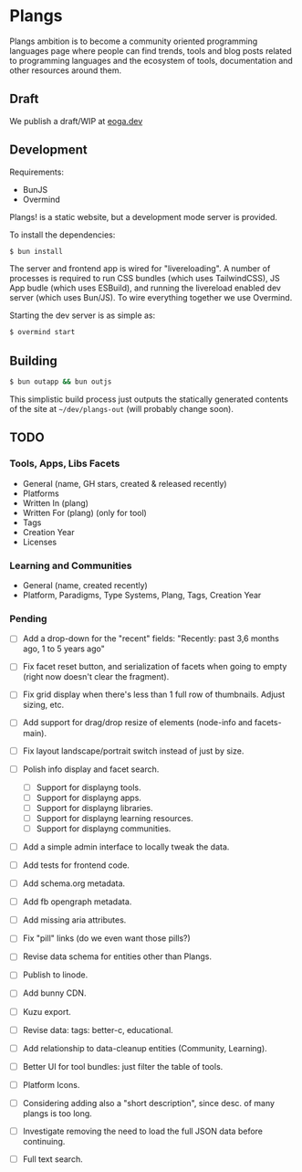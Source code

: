 # Plangs

Plangs ambition is to become a community oriented programming languages page where people can find trends, tools and blog posts related to programming languages and the ecosystem of tools, documentation and other resources around them.

## Draft

We publish a draft/WIP at [eoga.dev](https://eoga.dev)

## Development

Requirements:

* BunJS
* Overmind

Plangs! is a static website, but a development mode server is provided.

To install the dependencies:

```sh
$ bun install
```

The server and frontend app is wired for "livereloading". A number of processes is required to run CSS bundles (which uses TailwindCSS), JS App budle (which uses ESBuild), and running the livereload enabled dev server (which uses Bun/JS). To wire everything together we use Overmind.

Starting the dev server is as simple as:

```sh
$ overmind start
```

## Building

```sh
$ bun outapp && bun outjs
```

This simplistic build process just outputs the statically generated contents of the site at `~/dev/plangs-out` (will probably change soon).

## TODO

### Tools, Apps, Libs Facets

* General (name, GH stars, created & released recently)
* Platforms
* Written In (plang)
* Written For (plang) (only for tool)
* Tags
* Creation Year
* Licenses

### Learning and Communities

* General (name, created recently)
* Platform, Paradigms, Type Systems, Plang, Tags, Creation Year

### Pending

- [ ] Add a drop-down for the "recent" fields: "Recently: past 3,6 months ago, 1 to 5 years ago"
- [ ] Fix facet reset button, and serialization of facets when going to empty (right now doesn't clear the fragment).
- [ ] Fix grid display when there's less than 1 full row of thumbnails. Adjust sizing, etc.
- [ ] Add support for drag/drop resize of elements (node-info and facets-main).
- [ ] Fix layout landscape/portrait switch instead of just by size.
- [ ] Polish info display and facet search.
    - [ ] Support for displayng tools.
    - [ ] Support for displayng apps.
    - [ ] Support for displayng libraries.
    - [ ] Support for displayng learning resources.
    - [ ] Support for displayng communities.
- [ ] Add a simple admin interface to locally tweak the data.
- [ ] Add tests for frontend code.
- [ ] Add schema.org metadata.
- [ ] Add fb opengraph metadata.
- [ ] Add missing aria attributes.
- [ ] Fix "pill" links (do we even want those pills?)
- [ ] Revise data schema for entities other than Plangs.
- [ ] Publish to linode.
- [ ] Add bunny CDN.
- [ ] Kuzu export.
- [ ] Revise data: tags: better-c, educational.
- [ ] Add relationship to data-cleanup entities (Community, Learning).

- [ ] Better UI for tool bundles: just filter the table of tools.
- [ ] Platform Icons.
- [ ] Considering adding also a "short description", since desc. of many plangs is too long.
- [ ] Investigate removing the need to load the full JSON data before continuing.

- [ ] Full text search.